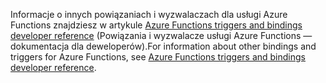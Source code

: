 <span data-ttu-id="c4053-101">Informacje o innych powiązaniach i wyzwalaczach dla usługi Azure Functions znajdziesz w artykule [Azure Functions triggers and bindings developer reference](../articles/azure-functions/functions-triggers-bindings.md) (Powiązania i wyzwalacze usługi Azure Functions — dokumentacja dla deweloperów).</span><span class="sxs-lookup"><span data-stu-id="c4053-101">For information about other bindings and triggers for Azure Functions, see [Azure Functions triggers and bindings developer reference](../articles/azure-functions/functions-triggers-bindings.md).</span></span>


